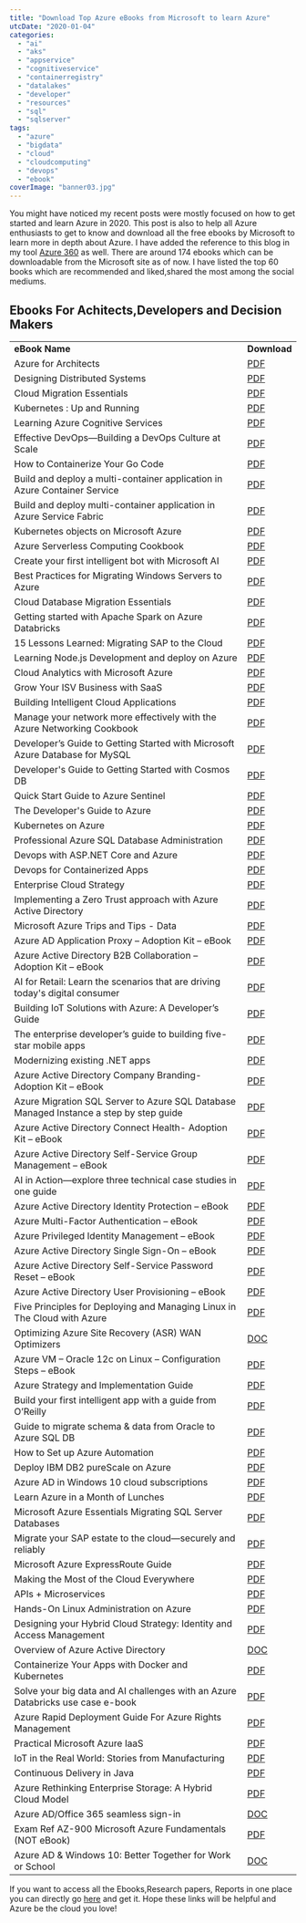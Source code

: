```yaml
---
title: "Download Top Azure eBooks from Microsoft to learn Azure"
utcDate: "2020-01-04"
categories: 
  - "ai"
  - "aks"
  - "appservice"
  - "cognitiveservice"
  - "containerregistry"
  - "datalakes"
  - "developer"
  - "resources"
  - "sql"
  - "sqlserver"
tags: 
  - "azure"
  - "bigdata"
  - "cloud"
  - "cloudcomputing"
  - "devops"
  - "ebook"
coverImage: "banner03.jpg"
---
```


You might have noticed my recent posts were mostly focused on how to get started and learn Azure in 2020. This post is also to help all Azure enthusiasts to get to know and download all the free ebooks by Microsoft to learn more in depth about Azure. I have added the reference to this blog in my tool [Azure 360](http://azure360.info/) as well. There are around 174 ebooks which can be downloadable from the Microsoft site as of now. I have listed the top 60 books which are recommended and liked,shared the most among the social mediums.

## Ebooks For Achitects,Developers and Decision Makers

<table><tbody><tr><td><strong>eBook Name</strong></td><td><strong>Download</strong></td></tr><tr><td>Azure for Architects</td><td><a href="https://azure.microsoft.com/en-us/resources/azure-for-architects/" target="_blank" rel="noreferrer noopener" aria-label=" (opens in a new tab)">PDF</a></td></tr><tr><td>Designing Distributed Systems</td><td><a href="https://azure.microsoft.com/en-us/resources/designing-distributed-systems/" target="_blank" rel="noreferrer noopener" aria-label=" (opens in a new tab)">PDF</a></td></tr><tr><td>Cloud Migration Essentials</td><td><a href="https://azure.microsoft.com/en-us/resources/cloud-migration-essentials-e-book/">PDF</a></td></tr><tr><td>Kubernetes : Up and Running</td><td><a href="https://azure.microsoft.com/en-us/resources/kubernetes-up-and-running/">PDF</a></td></tr><tr><td>Learning Azure Cognitive Services</td><td><a href="https://azure.microsoft.com/en-us/resources/learning-azure-cognitive-services/">PDF</a></td></tr><tr><td>Effective DevOps—Building a DevOps Culture at Scale</td><td><a href="https://azure.microsoft.com/en-us/resources/effective-devops/">PDF</a></td></tr><tr><td>How to Containerize Your Go Code</td><td><a href="https://azure.microsoft.com/en-us/resources/how-to-containerize-your-go-code/">PDF</a></td></tr><tr><td>Build and deploy a multi-container application in Azure Container Service</td><td><a href="https://azure.microsoft.com/en-us/resources/build-and-deploy-a-multi-container-application-in-azure-container-service/">PDF</a></td></tr><tr><td>Build and deploy multi-container application in Azure Service Fabric</td><td><a href="https://azure.microsoft.com/en-us/resources/build-and-deploy-a-multi-container-application-in-azure-service-fabric/">PDF</a></td></tr><tr><td>Kubernetes objects on Microsoft Azure</td><td><a href="https://azure.microsoft.com/en-us/resources/kubernetes-objects-on-microsoft-azure/">PDF</a></td></tr><tr><td>Azure Serverless Computing Cookbook</td><td><a href="https://azure.microsoft.com/en-us/resources/azure-serverless-computing-cookbook/en-us/">PDF</a></td></tr><tr><td>Create your first intelligent bot with Microsoft AI</td><td><a href="https://azure.microsoft.com/en-us/resources/create-your-first-intelligent-bot-with-microsoft-ai-en-au/">PDF</a></td></tr><tr><td>Best Practices for Migrating Windows Servers to Azure</td><td><a href="https://azure.microsoft.com/en-us/resources/best-practices-migrating-windows-server-to-azure/">PDF</a></td></tr><tr><td>Cloud Database Migration Essentials</td><td><a href="https://azure.microsoft.com/en-us/resources/cloud-database-migration-essentials/">PDF</a></td></tr><tr><td>Getting started with Apache Spark on Azure Databricks</td><td><a href="https://azure.microsoft.com/en-us/resources/getting-started-with-apache-spark-on-azure-databricks/">PDF</a></td></tr><tr><td>15 Lessons Learned: Migrating SAP to the Cloud</td><td><a href="https://azure.microsoft.com/en-us/resources/lessons-learned-migrating-sap-to-the-cloud-en-au/">PDF</a></td></tr><tr><td>Learning Node.js Development and deploy on Azure</td><td><a href="https://azure.microsoft.com/en-us/resources/learning-node-js-development/">PDF</a></td></tr><tr><td>Cloud Analytics with Microsoft Azure</td><td><a href="https://azure.microsoft.com/en-us/resources/cloud-analytics-with-microsoft-azure/">PDF</a></td></tr><tr><td>Grow Your ISV Business with SaaS</td><td><a href="https://azure.microsoft.com/en-us/resources/grow-your-isv-business-with-saas/">PDF</a></td></tr><tr><td>Building Intelligent Cloud Applications</td><td><a href="https://azure.microsoft.com/en-us/resources/building-intelligent-cloud-applications/">PDF</a></td></tr><tr><td>Manage your network more effectively with the Azure Networking Cookbook</td><td><a href="https://azure.microsoft.com/en-us/resources/azure-networking-cookbook/">PDF</a></td></tr><tr><td>Developer’s Guide to Getting Started with Microsoft Azure Database for MySQL</td><td><a href="https://azure.microsoft.com/en-us/resources/developer-s-guide-to-getting-started-with-microsoft-azure-database-for-mysql/">PDF</a></td></tr><tr><td>Developer's Guide to Getting Started with Cosmos DB</td><td><a href="http://Developer’s Guide to Getting Started with Azure Cosmos DB">PDF</a></td></tr><tr><td>Quick Start Guide to Azure Sentinel</td><td><a href="https://azure.microsoft.com/en-us/resources/quick-start-guide-to-azure-sentinel/">PDF</a></td></tr><tr><td>The Developer's Guide to Azure</td><td><a href="https://azure.microsoft.com/en-us/campaigns/developer-guide/">PDF</a></td></tr><tr><td>Kubernetes on Azure</td><td><a href="https://azure.microsoft.com/en-us/resources/kubernetes-on-azure-solution-booklet/">PDF</a></td></tr><tr><td>Professional Azure SQL Database Administration</td><td><a href="https://azure.microsoft.com/en-gb/resources/professional-azure-sql-database-administration/">PDF</a></td></tr><tr><td>Devops with ASP.NET Core and Azure</td><td><a href="https://aka.ms/devopsbook">PDF</a></td></tr><tr><td>Devops for Containerized Apps</td><td><a href="https://dotnet.microsoft.com/download/e-book/microservices-devops/pdf">PDF</a></td></tr><tr><td>Enterprise Cloud Strategy</td><td><a href="https://info.microsoft.com/enterprise-cloud-strategy-ebook.html">PDF</a></td></tr><tr><td>Implementing a Zero Trust approach with Azure Active Directory&nbsp;</td><td><a href="https://download.microsoft.com/download/8/2/7/8271584F-A6D6-419A-B262-C37E5FFAB593/Implementing-a-Zero-Trust-approach-with-Azure-Active-Directory.pdf" target="_blank" rel="noreferrer noopener">PDF</a></td></tr><tr><td>Microsoft Azure Trips and Tips - Data</td><td><a href="?wt.mc_id=AID723294_QSG_SCL_320584">PDF</a></td></tr><tr><td>Azure AD Application Proxy – Adoption Kit – eBook</td><td><a href="https://download.microsoft.com/download/F/C/A/FCA51098-4F99-4C14-9DF7-45E338E72158/AppProxy.pdf" target="_blank" rel="noreferrer noopener">PDF</a></td></tr><tr><td>Azure Active Directory B2B Collaboration – Adoption Kit – eBook</td><td><a href="https://download.microsoft.com/download/F/C/A/FCA51098-4F99-4C14-9DF7-45E338E72158/B2B.pdf" target="_blank" rel="noreferrer noopener">PDF</a></td></tr><tr><td>AI for Retail: Learn the scenarios that are driving today's digital consumer</td><td><a href="https://info.microsoft.com/AI-for-Retail-Playbook.html">PDF</a></td></tr><tr><td>Building IoT Solutions with Azure: A Developer’s Guide</td><td><a href="https://azure.microsoft.com/en-us/resources/iot-developers-guide/">PDF</a></td></tr><tr><td>The enterprise developer’s guide to building five-star mobile apps</td><td><a href="https://info.microsoft.com/guide-to-building-great-apps.html">PDF</a></td></tr><tr><td>Modernizing existing .NET apps</td><td><a href="https://dotnet.microsoft.com/download/e-book/modernizing-existing-net-apps/pdf">PDF</a></td></tr><tr><td>Azure Active Directory Company Branding- Adoption Kit – eBook</td><td><a href="https://download.microsoft.com/download/F/C/A/FCA51098-4F99-4C14-9DF7-45E338E72158/Company%20Branding.pdf" target="_blank" rel="noreferrer noopener">PDF</a></td></tr><tr><td>Azure Migration SQL Server to Azure SQL Database Managed Instance a step by step guide</td><td><a rel="noreferrer noopener" href="http://snip.ly/jd2nlu?utm_content=108763067" target="_blank">PDF</a></td></tr><tr><td>Azure Active Directory Connect Health- Adoption Kit – eBook</td><td><a href="https://download.microsoft.com/download/F/C/A/FCA51098-4F99-4C14-9DF7-45E338E72158/ConnectHealth.pdf" target="_blank" rel="noreferrer noopener">PDF</a></td></tr><tr><td>Azure Active Directory Self-Service Group Management – eBook</td><td><a href="https://download.microsoft.com/download/F/C/A/FCA51098-4F99-4C14-9DF7-45E338E72158/Group%20Management.pdf" target="_blank" rel="noreferrer noopener">PDF</a></td></tr><tr><td>AI in Action—explore three technical case studies in one guide</td><td><a href="https://azure.microsoft.com/en-us/resources/ai-in-action-explore-three-technical-case-studies-in-one-guide-en-ca/">PDF</a></td></tr><tr><td>Azure Active Directory Identity Protection – eBook</td><td><a href="https://download.microsoft.com/download/F/C/A/FCA51098-4F99-4C14-9DF7-45E338E72158/Identity%20Protection.pdf" target="_blank" rel="noreferrer noopener">PDF</a></td></tr><tr><td>Azure Multi-Factor Authentication – eBook</td><td><a href="https://download.microsoft.com/download/F/C/A/FCA51098-4F99-4C14-9DF7-45E338E72158/MFA.pdf" target="_blank" rel="noreferrer noopener">PDF</a></td></tr><tr><td>Azure Privileged Identity Management – eBook</td><td><a href="https://download.microsoft.com/download/F/C/A/FCA51098-4F99-4C14-9DF7-45E338E72158/PIM.pdf" target="_blank" rel="noreferrer noopener">PDF</a></td></tr><tr><td>Azure Active Directory Single Sign-On – eBook</td><td><a href="https://download.microsoft.com/download/F/C/A/FCA51098-4F99-4C14-9DF7-45E338E72158/SSO.pdf" target="_blank" rel="noreferrer noopener">PDF</a></td></tr><tr><td>Azure Active Directory Self-Service Password Reset – eBook</td><td><a href="https://download.microsoft.com/download/F/C/A/FCA51098-4F99-4C14-9DF7-45E338E72158/SSPR.pdf" target="_blank" rel="noreferrer noopener">PDF</a></td></tr><tr><td>Azure Active Directory User Provisioning – eBook</td><td><a href="https://download.microsoft.com/download/F/C/A/FCA51098-4F99-4C14-9DF7-45E338E72158/User%20Provisioning.pdf" target="_blank" rel="noreferrer noopener">PDF</a></td></tr><tr><td>Five Principles for Deploying and Managing Linux in The Cloud with Azure</td><td><a href="https://azure.microsoft.com/en-us/resources/five-principles-deploying-linux-in-cloud/">PDF</a></td></tr><tr><td>Optimizing Azure Site Recovery (ASR) WAN Optimizers</td><td><a href="https://download.microsoft.com/download/4/7/0/470893FD-FDAB-48EE-A0AC-46356CCB72C6/Azure%20Site%20Recovery%20and%20Riverbed%20SteelHead.docx" target="_blank" rel="noreferrer noopener">DOC</a></td></tr><tr><td>Azure VM – Oracle 12c on Linux – Configuration Steps – eBook</td><td><a href="https://download.microsoft.com/download/7/A/4/7A461726-2669-4CBD-BD8F-30635A137D89/Azure%20VM%20-%20Oracle%2012c%20on%20Linux%20-%20Configuration%20Steps.pdf" target="_blank" rel="noreferrer noopener">PDF</a></td></tr><tr><td>Azure Strategy and Implementation Guide</td><td><a href="https://azure.microsoft.com/en-us/resources/azure-strategy-and-implementation-guide/">PDF</a></td></tr><tr><td>Build your first intelligent app with a guide from O’Reilly</td><td><a href="https://azure.microsoft.com/en-us/resources/building-intelligent-apps-with-cognitive-apis/">PDF</a></td></tr><tr><td>Guide to migrate schema &amp; data from Oracle to Azure SQL DB</td><td><a href="https://download.microsoft.com/download/C/9/D/C9DE28DD-9E0E-4D64-BBD8-29074A332245/Steps%20to%20Run%20SSMA%20for%20Oracle%20-%20Including%20Data%20Migration%20v1.0.pdf" target="_blank" rel="noreferrer noopener">PDF</a></td></tr><tr><td>How to Set up Azure Automation</td><td><a href="https://download.microsoft.com/download/F/5/8/F58173F7-DF3D-446E-A91C-DED0BA955267/How%20to%20Set%20up%20Azure%20Automation.pdf" target="_blank" rel="noreferrer noopener">PDF</a></td></tr><tr><td>Deploy IBM DB2 pureScale on Azure</td><td><a href="https://download.microsoft.com/download/4/7/1/47191003-9227-4A55-835E-7209D39760CA/DB2%20PureScale%20on%20Azure.pdf" target="_blank" rel="noreferrer noopener">PDF</a></td></tr><tr><td>Azure AD in Windows 10 cloud subscriptions</td><td><a href="https://download.microsoft.com/download/4/E/5/4E5DE056-FF0B-4E15-8CE7-CBA86691C86A/The-role-of-Azure-AD-in-Windows-10-cloud-subscriptions.pdf" target="_blank" rel="noreferrer noopener">PDF</a></td></tr><tr><td>Learn Azure in a Month of Lunches</td><td><a href="https://azure.microsoft.com/en-us/resources/learn-azure-in-a-month-of-lunches/">PDF</a></td></tr><tr><td>Microsoft Azure Essentials Migrating SQL Server Databases</td><td><a href="https://tiny.cc/41ap8y" target="_blank" rel="noreferrer noopener">PDF</a></td></tr><tr><td>Migrate your SAP estate to the cloud—securely and reliably</td><td><a href="https://azure.microsoft.com/en-us/resources/sap-on-azure-implementation-guide/">PDF</a></td></tr><tr><td>Microsoft Azure ExpressRoute Guide</td><td><a href="https://tiny.cc/h5ap8y" target="_blank" rel="noreferrer noopener">PDF</a></td></tr><tr><td>Making the Most of the Cloud Everywhere</td><td><a href="https://azure.microsoft.com/en-us/resources/making-the-most-of-the-cloud-everywhere-en-in/">PDF</a></td></tr><tr><td>APIs + Microservices</td><td><a href="https://azure.microsoft.com/en-us/resources/apis-and-microservices/">PDF</a></td></tr><tr><td>Hands-On Linux Administration on Azure</td><td><a href="https://azure.microsoft.com/en-us/resources/hands-on-linux-administration-on-azure/">PDF</a></td></tr><tr><td>Designing your Hybrid Cloud Strategy: Identity and Access Management</td><td><a href="https://azure.microsoft.com/en-us/resources/hybrid-cloud-identity/">PDF</a></td></tr><tr><td>Overview of Azure Active Directory</td><td><a href="https://tiny.cc/z6ap8y" target="_blank" rel="noreferrer noopener">DOC</a></td></tr><tr><td>Containerize Your Apps with Docker and Kubernetes</td><td><a href="https://azure.microsoft.com/en-us/resources/containerize-your-apps-with-docker-and-kubernetes/">PDF</a></td></tr><tr><td>Solve your big data and AI challenges with an Azure Databricks use case e-book</td><td><a href="https://azure.microsoft.com/en-us/resources/solve-your-big-data-and-ai-challenges-with-an-azure-databricks/">PDF</a></td></tr><tr><td>Azure Rapid Deployment Guide For Azure Rights Management</td><td><a href="https://tiny.cc/q8ap8y" target="_blank" rel="noreferrer noopener">PDF</a></td></tr><tr><td>Practical Microsoft Azure IaaS</td><td><a href="https://azure.microsoft.com/en-us/resources/practical-microsoft-azure-iaas/">PDF</a></td></tr><tr><td>IoT in the Real World: Stories from Manufacturing</td><td><a href="https://azure.microsoft.com/en-us/resources/iot-in-the-real-world-manufacturing-ebook/">PDF</a></td></tr><tr><td>Continuous Delivery in Java</td><td><a href="https://azure.microsoft.com/en-us/resources/continuous-delivery-in-java/">PDF</a></td></tr><tr><td>Azure Rethinking Enterprise Storage: A Hybrid Cloud Model</td><td><a href="https://tiny.cc/aabp8y" target="_blank" rel="noreferrer noopener">PDF</a></td></tr><tr><td>Azure AD/Office 365 seamless sign-in</td><td><a href="https://tiny.cc/2cbp8y" target="_blank" rel="noreferrer noopener">DOC</a></td></tr><tr><td>Exam Ref AZ-900 Microsoft Azure Fundamentals (NOT eBook)</td><td><a href="https://tiny.cc/tmbp8y" target="_blank" rel="noreferrer noopener">PDF</a></td></tr><tr><td>Azure AD &amp; Windows 10: Better Together for Work or School</td><td><a href="https://tiny.cc/4tbp8y" target="_blank" rel="noreferrer noopener">DOC</a></td></tr></tbody></table>

If you want to access all the Ebooks,Research papers, Reports in one place you can directly go [here](https://azure.microsoft.com/en-us/resources/whitepapers/search/?type=EBookResource) and get it. Hope these links will be helpful and Azure be the cloud you love!
